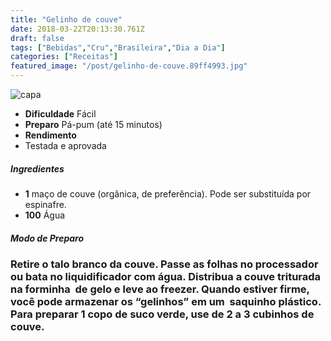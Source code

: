 ```yaml
---
title: "Gelinho de couve"
date: 2018-03-22T20:13:30.761Z
draft: false
tags: ["Bebidas","Cru","Brasileira","Dia a Dia"]
categories: ["Receitas"]
featured_image: "/post/gelinho-de-couve.89ff4993.jpg"
---
```


![capa](/post/gelinho-de-couve.89ff4993.jpg)

*   **Dificuldade** Fácil
*   **Preparo** Pá-pum (até 15 minutos)
*   **Rendimento**
*   Testada e aprovada
    

##### Ingredientes

*   **1** maço de couve (orgânica, de preferência). Pode ser substituída por espinafre.
*   **100** Água

##### Modo de Preparo

### Retire o talo branco da couve. Passe as folhas no processador ou bata no liquidificador com água. Distribua a couve triturada na forminha  de gelo e leve ao freezer. Quando estiver firme,  você pode armazenar os “gelinhos” em um  saquinho plástico. Para preparar 1 copo de suco verde, use de 2 a 3 cubinhos de couve.
